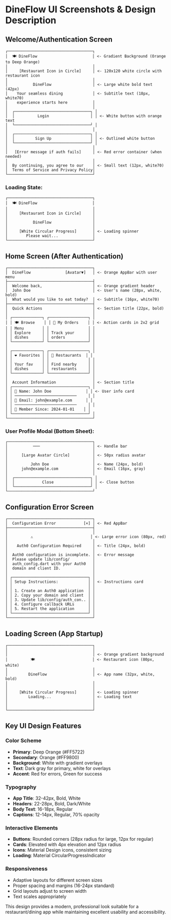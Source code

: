 # DineFlow UI Screenshots & Design Description

## Welcome/Authentication Screen

```
┌─────────────────────────────────────┐
│  🍽️ DineFlow                        │ <- Gradient Background (Orange to Deep Orange)
│                                     │
│     [Restaurant Icon in Circle]     │ <- 120x120 white circle with restaurant icon
│                                     │
│           DineFlow                  │ <- Large white bold text (42px)
│    Your seamless dining             │ <- Subtitle text (18px, white70)
│    experience starts here           │
│                                     │
│  ┌─────────────────────────────────┐ │
│  │          Login                  │ │ <- White button with orange text
│  └─────────────────────────────────┘ │
│                                     │
│  ┌─────────────────────────────────┐ │
│  │         Sign Up                 │ │ <- Outlined white button
│  └─────────────────────────────────┘ │
│                                     │
│   [Error message if auth fails]     │ <- Red error container (when needed)
│                                     │
│  By continuing, you agree to our    │ <- Small text (12px, white70)
│  Terms of Service and Privacy Policy│
└─────────────────────────────────────┘
```

### Loading State:
```
┌─────────────────────────────────────┐
│  🍽️ DineFlow                        │
│                                     │
│     [Restaurant Icon in Circle]     │
│                                     │
│           DineFlow                  │
│                                     │
│     [White Circular Progress]       │ <- Loading spinner
│        Please wait...               │
└─────────────────────────────────────┘
```

## Home Screen (After Authentication)

```
┌─────────────────────────────────────┐
│  DineFlow               [Avatar▼]   │ <- Orange AppBar with user menu
├─────────────────────────────────────┤
│  Welcome back,                      │ <- Orange gradient header
│  John Doe                           │ <- User's name (28px, white, bold)
│  What would you like to eat today?  │ <- Subtitle (16px, white70)
├─────────────────────────────────────┤
│  Quick Actions                      │ <- Section title (22px, bold)
│                                     │
│ ┌─────────────┐ ┌─────────────────┐ │
│ │ 🍽️ Browse    │ │ 🛒 My Orders    │ │ <- Action cards in 2x2 grid
│ │ Menu        │ │                 │ │
│ │ Explore     │ │ Track your      │ │
│ │ dishes      │ │ orders          │ │
│ └─────────────┘ └─────────────────┘ │
│                                     │
│ ┌─────────────┐ ┌─────────────────┐ │
│ │ ❤️ Favorites │ │ 📍 Restaurants  │ │
│ │             │ │                 │ │
│ │ Your fav    │ │ Find nearby     │ │
│ │ dishes      │ │ restaurants     │ │
│ └─────────────┘ └─────────────────┘ │
│                                     │
│  Account Information                │ <- Section title
│ ┌─────────────────────────────────┐ │
│ │ 👤 Name: John Doe               │ │ <- User info card
│ │ ───────────────────────────     │ │
│ │ 📧 Email: john@example.com      │ │
│ │ ───────────────────────────     │ │
│ │ 📅 Member Since: 2024-01-01    │ │
│ └─────────────────────────────────┘ │
└─────────────────────────────────────┘
```

### User Profile Modal (Bottom Sheet):
```
┌─────────────────────────────────────┐
│           ───                       │ <- Handle bar
│                                     │
│      [Large Avatar Circle]          │ <- 50px radius avatar
│                                     │
│          John Doe                   │ <- Name (24px, bold)
│      john@example.com               │ <- Email (16px, gray)
│                                     │
│  ┌─────────────────────────────────┐ │
│  │            Close                │ │ <- Close button
│  └─────────────────────────────────┘ │
└─────────────────────────────────────┘
```

## Configuration Error Screen

```
┌─────────────────────────────────────┐
│  Configuration Error            [×] │ <- Red AppBar
├─────────────────────────────────────┤
│                                     │
│          ⚠️                         │ <- Large error icon (80px, red)
│                                     │
│    Auth0 Configuration Required     │ <- Title (24px, bold)
│                                     │
│  Auth0 configuration is incomplete. │ <- Error message
│  Please update lib/config/          │
│  auth_config.dart with your Auth0   │
│  domain and client ID.              │
│                                     │
│ ┌─────────────────────────────────┐ │
│ │ Setup Instructions:             │ │ <- Instructions card
│ │                                 │ │
│ │ 1. Create an Auth0 application  │ │
│ │ 2. Copy your domain and client  │ │
│ │ 3. Update lib/config/auth_con.. │ │
│ │ 4. Configure callback URLs      │ │
│ │ 5. Restart the application      │ │
│ └─────────────────────────────────┘ │
└─────────────────────────────────────┘
```

## Loading Screen (App Startup)

```
┌─────────────────────────────────────┐
│                                     │
│                                     │ <- Orange gradient background
│          🍽️                         │ <- Restaurant icon (80px, white)
│                                     │
│         DineFlow                    │ <- App name (32px, white, bold)
│                                     │
│                                     │
│     [White Circular Progress]       │ <- Loading spinner
│         Loading...                  │ <- Loading text
│                                     │
│                                     │
└─────────────────────────────────────┘
```

## Key UI Design Features

### Color Scheme
- **Primary**: Deep Orange (#FF5722)
- **Secondary**: Orange (#FF9800)
- **Background**: White with gradient overlays
- **Text**: Dark gray for primary, white for overlays
- **Accent**: Red for errors, Green for success

### Typography
- **App Title**: 32-42px, Bold, White
- **Headers**: 22-28px, Bold, Dark/White
- **Body Text**: 16-18px, Regular
- **Captions**: 12-14px, Regular, 70% opacity

### Interactive Elements
- **Buttons**: Rounded corners (28px radius for large, 12px for regular)
- **Cards**: Elevated with 4px elevation and 12px radius
- **Icons**: Material Design icons, consistent sizing
- **Loading**: Material CircularProgressIndicator

### Responsiveness
- Adaptive layouts for different screen sizes
- Proper spacing and margins (16-24px standard)
- Grid layouts adjust to screen width
- Text scales appropriately

This design provides a modern, professional look suitable for a restaurant/dining app while maintaining excellent usability and accessibility.